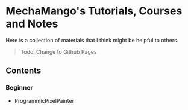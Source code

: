 # MechaMango's Tutorials, Courses and Notes
Here is a collection of materials that I think might be helpful to others.
> Todo: Change to Github Pages
## Contents
### Beginner
- ProgrammicPixelPainter
